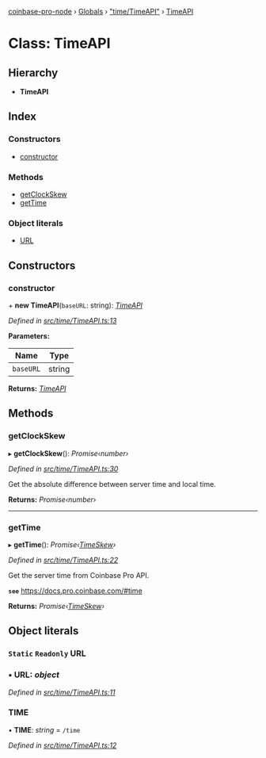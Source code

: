 [coinbase-pro-node](../README.md) › [Globals](../globals.md) › ["time/TimeAPI"](../modules/_time_timeapi_.md) › [TimeAPI](_time_timeapi_.timeapi.md)

# Class: TimeAPI

## Hierarchy

- **TimeAPI**

## Index

### Constructors

- [constructor](_time_timeapi_.timeapi.md#constructor)

### Methods

- [getClockSkew](_time_timeapi_.timeapi.md#getclockskew)
- [getTime](_time_timeapi_.timeapi.md#gettime)

### Object literals

- [URL](_time_timeapi_.timeapi.md#static-readonly-url)

## Constructors

### constructor

\+ **new TimeAPI**(`baseURL`: string): _[TimeAPI](_time_timeapi_.timeapi.md)_

_Defined in [src/time/TimeAPI.ts:13](https://github.com/bennyn/coinbase-pro-node/blob/64d8e93/src/time/TimeAPI.ts#L13)_

**Parameters:**

| Name      | Type   |
| --------- | ------ |
| `baseURL` | string |

**Returns:** _[TimeAPI](_time_timeapi_.timeapi.md)_

## Methods

### getClockSkew

▸ **getClockSkew**(): _Promise‹number›_

_Defined in [src/time/TimeAPI.ts:30](https://github.com/bennyn/coinbase-pro-node/blob/64d8e93/src/time/TimeAPI.ts#L30)_

Get the absolute difference between server time and local time.

**Returns:** _Promise‹number›_

---

### getTime

▸ **getTime**(): _Promise‹[TimeSkew](../interfaces/_time_timeapi_.timeskew.md)›_

_Defined in [src/time/TimeAPI.ts:22](https://github.com/bennyn/coinbase-pro-node/blob/64d8e93/src/time/TimeAPI.ts#L22)_

Get the server time from Coinbase Pro API.

**`see`** https://docs.pro.coinbase.com/#time

**Returns:** _Promise‹[TimeSkew](../interfaces/_time_timeapi_.timeskew.md)›_

## Object literals

### `Static` `Readonly` URL

### ▪ **URL**: _object_

_Defined in [src/time/TimeAPI.ts:11](https://github.com/bennyn/coinbase-pro-node/blob/64d8e93/src/time/TimeAPI.ts#L11)_

### TIME

• **TIME**: _string_ = `/time`

_Defined in [src/time/TimeAPI.ts:12](https://github.com/bennyn/coinbase-pro-node/blob/64d8e93/src/time/TimeAPI.ts#L12)_
